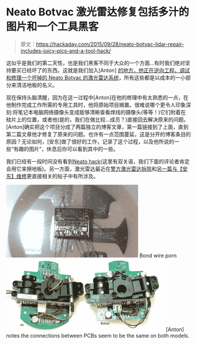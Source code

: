 # Neato Botvac 激光雷达修复包括多汁的图片和一个工具黑客

> 原文：<https://hackaday.com/2015/09/28/neato-botvac-lidar-repair-includes-juicy-pics-and-a-tool-hack/>

这似乎是我们的第二天性，也是我们黑客不同于大众的一个方面…有时我们绝对坚持要买已经坏了的东西。这就是我们加入[Anton] [的地方，他正在逆向工程、调试和修理一个坏掉的 Neato Botvac 的激光雷达系统](http://blog.avrnoob.com/2015/08/neato-botvac-lidar-repair-part-1-ir.html)，所有这些都是以成本的一小部分来清洁地板的名义。

现在保持头脑清醒，因为在这一过程中[Anton]在他的修理中有太熟悉的一点，在他制作完成工作所需的专用工具时，他将原始项目搁置。很难说哪个更令人印象深刻:将笔记本电脑网络摄像头变成能够清晰查看焊线的摄像头(等等！)它们附着在硅片上的位置，或者他(是的，我们在做比较…成员？)直接回去解决原来的问题。[Anton]确实把这个项目分成了两篇独立的博客文章，第一篇链接到了上面，直到第二篇文章他才修复了原来的问题。也许有一点范围蔓延，这是分开的博客条目的原因？无论如何，[安东]做了很好的工作，记录了这个过程，以及他所说的一些“有趣的图片”，休息后你可以看到其中的一些。

我们已经有一段时间没有看到[Neato hack](http://hackaday.com/2011/08/30/dustbin-computer-lets-you-clean-and-prototype-with-a-neato-xv-11/)(这里有双关语，我们下面的评论者肯定会用它来擦地板)。另一方面，激光雷达最近在[警方激光雷达拆除](https://hackaday.com/2015/07/20/police-lidar-tear-down/)和[另一篇与【安东】维修](http://hackaday.com/2014/08/04/a-mechanically-scanned-lidar-for-autonomous-robots/)更直接相关的帖子中有所涉及。

 [![Bond wire porn](img/8d5edecdd26d07ca6e44820033ee26bc.png "rgb led die")](https://hackaday.com/2015/09/28/neato-botvac-lidar-repair-includes-juicy-pics-and-a-tool-hack/rgb-led-die/) Bond wire porn [![[Anton] notes the connections between PCBs seem to be the same on both models.](img/d7615eae29c623611b870398e12a4d1a.png "neato lidar pcb connection compare")](https://hackaday.com/2015/09/28/neato-botvac-lidar-repair-includes-juicy-pics-and-a-tool-hack/neato-lidar-pcb-connection-compare/) [Anton] notes the connections between PCBs seem to be the same on both models.